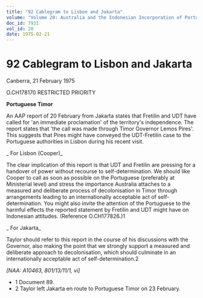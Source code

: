 ```yaml
---
title: "92 Cablegram to Lisbon and Jakarta"
volume: "Volume 20: Australia and the Indonesian Incorporation of Portuguese Timor, 1974-1976"
doc_id: 7931
vol_id: 20
date: 1975-02-21
---
```


# 92 Cablegram to Lisbon and Jakarta

Canberra, 21 February 1975

O.CH178170 RESTRICTED PRIORITY

**Portuguese Timor**

An AAP report of 20 February from Jakarta states that Fretilin and UDT have called for 'an immediate proclamation' of the territory's independence. The report states that 'the call was made through Timor Governor Lemos Pires'. This suggests that Pires might have conveyed the UDT-Fretilin case to the Portuguese authorities in Lisbon during his recent visit.

_ For Lisbon (Cooper)_

The clear implication of this report is that UDT and Fretilin are pressing for a handover of power without recourse to self-determination. We should like Cooper to call as soon as possible on the Portuguese (preferably at Ministerial level) and stress the importance Australia attaches to a measured and deliberate process of decolonisation in Timor through arrangements leading to an internationally acceptable act of self-determination. You might also invite the attention of the Portuguese to the harmful effects the reported statement by Fretilin and UDT might have on Indonesian attitudes. (Reference O.CH177826.)1

_ For Jakarta_

Taylor should refer to this report in the course of his discussions with the Governor, also making the point that we strongly support a measured and deliberate approach to decolonisation, which should culminate in an internationally acceptable act of self-determination.2

_[NAA: A10463, 801/13/11/1, vi]_

  * 1 Document 89.
  * 2 Taylor left Jakarta en route to Portuguese Timor on 23 February.


